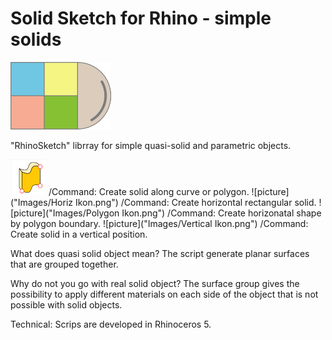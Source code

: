 # Solid Sketch for Rhino - simple solids 
![picture](simples.png)

"RhinoSketch" librray for simple quasi-solid and parametric objects.

![picture](Images/CurveIkon.png) /Command: Create solid along curve or polygon.
![picture]("Images/Horiz Ikon.png") /Command: Create horizontal rectangular solid. 
![picture]("Images/Polygon Ikon.png") /Command: Create horizonatal shape by polygon boundary.
![picture]("Images/Vertical Ikon.png") /Command: Create solid in a vertical position.

What does quasi solid object mean? 
The script generate planar surfaces that are grouped together. 

Why do not you go with real solid object?
The surface group gives the possibility to apply different materials on each side of the object that is not possible with solid objects.

Technical:
Scrips are developed in Rhinoceros 5.
